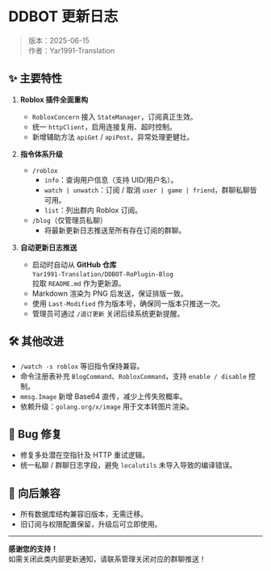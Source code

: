 
# DDBOT 更新日志  
> 版本：2025-06-15  
> 作者：Yar1991-Translation

## ✨ 主要特性
1. **Roblox 插件全面重构**  
   - `RobloxConcern` 接入 `StateManager`，订阅真正生效。  
   - 统一 `httpClient`，启用连接复用、超时控制。  
   - 新增辅助方法 `apiGet` / `apiPost`，异常处理更健壮。  

2. **指令体系升级**  
   - `/roblox`  
     - `info`：查询用户信息（支持 UID/用户名）。  
     - `watch | unwatch`：订阅 / 取消 `user | game | friend`，群聊私聊皆可用。  
     - `list`：列出群内 Roblox 订阅。  
   - `/blog`（仅管理员私聊）  
     - 将最新更新日志推送至所有存在订阅的群聊。  

3. **自动更新日志推送**  
   - 启动时自动从 **GitHub 仓库**  
     `Yar1991-Translation/DDBOT-RoPlugin-Blog`  
     拉取 `README.md` 作为更新源。  
   - Markdown 渲染为 PNG 后发送，保证排版一致。  
   - 使用 `Last-Modified` 作为版本号，确保同一版本只推送一次。  
   - 管理员可通过 `/退订更新` 关闭后续系统更新提醒。

## 🛠 其他改进
- `/watch -s roblox` 等旧指令保持兼容。  
- 命令注册表补充 `BlogCommand`、`RobloxCommand`，支持 `enable / disable` 控制。  
- `mmsg.Image` 新增 Base64 直传，减少上传失败概率。  
- 依赖升级：`golang.org/x/image` 用于文本转图片渲染。  

## 🐛 Bug 修复
- 修复多处潜在空指针及 HTTP 重试逻辑。  
- 统一私聊 / 群聊日志字段，避免 `localutils` 未导入导致的编译错误。  

## 🔧 向后兼容
- 所有数据库结构兼容旧版本，无需迁移。  
- 旧订阅与权限配置保留，升级后可立即使用。  

---

**感谢您的支持！**  
如需关闭此类内部更新通知，请联系管理关闭对应的群聊推送！
